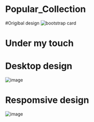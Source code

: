 # Popular_Collection
#Origibal design
![bootstrap card](https://github.com/eniskrt/Popular_Collection/assets/141591900/cf934703-9acf-42cd-8dd2-34625dd15c1d)

# Under my touch

# Desktop design
![image](https://github.com/eniskrt/Popular_Collection/assets/141591900/6b469aaa-3245-4718-a0aa-10424c18b29a)

# Respomsive design
![image](https://github.com/eniskrt/Popular_Collection/assets/141591900/10b8adb7-6faa-4191-9b74-d1dd8a980226)


